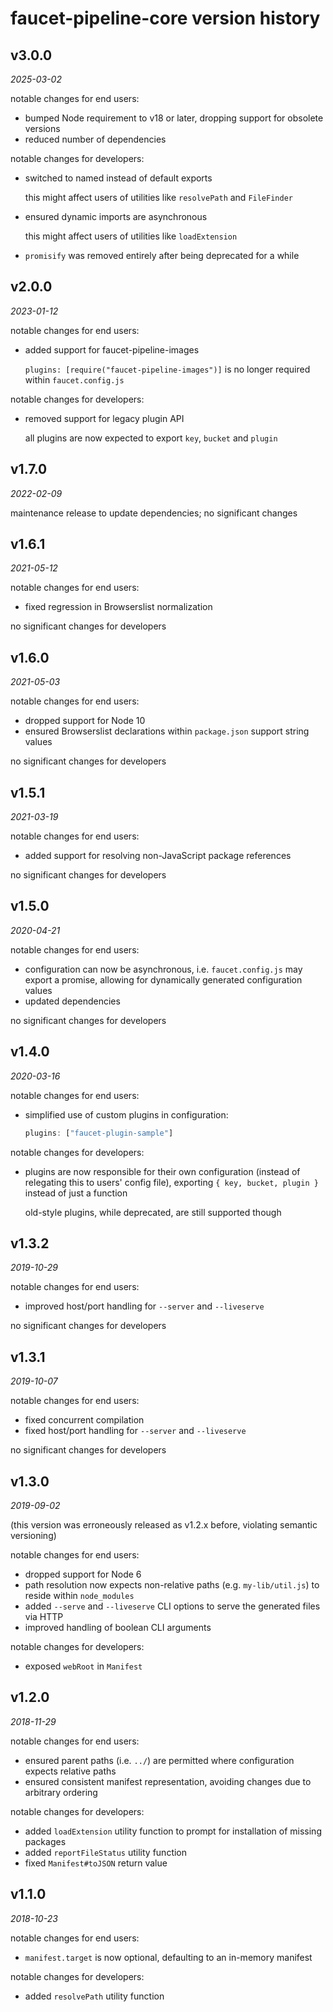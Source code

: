 faucet-pipeline-core version history
====================================


v3.0.0
------

_2025-03-02_

notable changes for end users:

* bumped Node requirement to v18 or later, dropping support for obsolete versions
* reduced number of dependencies

notable changes for developers:

* switched to named instead of default exports

  this might affect users of utilities like `resolvePath` and `FileFinder`

* ensured dynamic imports are asynchronous

  this might affect users of utilities like `loadExtension`

* `promisify` was removed entirely after being deprecated for a while


v2.0.0
------

_2023-01-12_

notable changes for end users:

* added support for faucet-pipeline-images

  `plugins: [require("faucet-pipeline-images")]` is no longer required within
  `faucet.config.js`

notable changes for developers:

* removed support for legacy plugin API

  all plugins are now expected to export `key`, `bucket` and `plugin`


v1.7.0
------

_2022-02-09_

maintenance release to update dependencies; no significant changes


v1.6.1
------

_2021-05-12_

notable changes for end users:

* fixed regression in Browserslist normalization

no significant changes for developers


v1.6.0
------

_2021-05-03_

notable changes for end users:

* dropped support for Node 10
* ensured Browserslist declarations within `package.json` support string values

no significant changes for developers


v1.5.1
------

_2021-03-19_

notable changes for end users:

* added support for resolving non-JavaScript package references

no significant changes for developers


v1.5.0
------

_2020-04-21_

notable changes for end users:

* configuration can now be asynchronous, i.e. `faucet.config.js` may export a
  promise, allowing for dynamically generated configuration values
* updated dependencies

no significant changes for developers


v1.4.0
------

_2020-03-16_

notable changes for end users:

* simplified use of custom plugins in configuration:

  ```javascript
  plugins: ["faucet-plugin-sample"]
  ```

notable changes for developers:

* plugins are now responsible for their own configuration (instead of relegating
  this to users' config file), exporting `{ key, bucket, plugin }` instead of
  just a function

  old-style plugins, while deprecated, are still supported though


v1.3.2
------

_2019-10-29_

notable changes for end users:

* improved host/port handling for `--server` and `--liveserve`

no significant changes for developers


v1.3.1
------

_2019-10-07_

notable changes for end users:

* fixed concurrent compilation
* fixed host/port handling for `--server` and `--liveserve`

no significant changes for developers


v1.3.0
------

_2019-09-02_

(this version was erroneously released as v1.2.x before, violating semantic
versioning)

notable changes for end users:

* dropped support for Node 6
* path resolution now expects non-relative paths (e.g. `my-lib/util.js`) to
  reside within `node_modules`
* added `--serve` and `--liveserve` CLI options to serve the generated files
  via HTTP
* improved handling of boolean CLI arguments

notable changes for developers:

* exposed `webRoot` in `Manifest`


v1.2.0
------

_2018-11-29_

notable changes for end users:

* ensured parent paths (i.e. `../`) are permitted where configuration expects
  relative paths
* ensured consistent manifest representation, avoiding changes due to arbitrary
  ordering

notable changes for developers:

* added `loadExtension` utility function to prompt for installation of missing
  packages
* added `reportFileStatus` utility function
* fixed `Manifest#toJSON` return value


v1.1.0
------

_2018-10-23_

notable changes for end users:

* `manifest.target` is now optional, defaulting to an in-memory manifest

notable changes for developers:

* added `resolvePath` utility function

